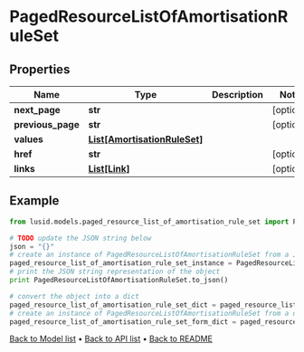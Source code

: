 # PagedResourceListOfAmortisationRuleSet


## Properties
Name | Type | Description | Notes
------------ | ------------- | ------------- | -------------
**next_page** | **str** |  | [optional] 
**previous_page** | **str** |  | [optional] 
**values** | [**List[AmortisationRuleSet]**](AmortisationRuleSet.md) |  | 
**href** | **str** |  | [optional] 
**links** | [**List[Link]**](Link.md) |  | [optional] 

## Example

```python
from lusid.models.paged_resource_list_of_amortisation_rule_set import PagedResourceListOfAmortisationRuleSet

# TODO update the JSON string below
json = "{}"
# create an instance of PagedResourceListOfAmortisationRuleSet from a JSON string
paged_resource_list_of_amortisation_rule_set_instance = PagedResourceListOfAmortisationRuleSet.from_json(json)
# print the JSON string representation of the object
print PagedResourceListOfAmortisationRuleSet.to_json()

# convert the object into a dict
paged_resource_list_of_amortisation_rule_set_dict = paged_resource_list_of_amortisation_rule_set_instance.to_dict()
# create an instance of PagedResourceListOfAmortisationRuleSet from a dict
paged_resource_list_of_amortisation_rule_set_form_dict = paged_resource_list_of_amortisation_rule_set.from_dict(paged_resource_list_of_amortisation_rule_set_dict)
```
[Back to Model list](../README.md#documentation-for-models) &#8226; [Back to API list](../README.md#documentation-for-api-endpoints) &#8226; [Back to README](../README.md)


